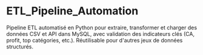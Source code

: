 # ETL_Pipeline_Automation
Pipeline ETL automatisé en Python pour extraire, transformer et charger des données CSV et API dans MySQL, avec validation des indicateurs clés (CA, profit, top catégories, etc.). Réutilisable pour d'autres jeux de données structurés.
